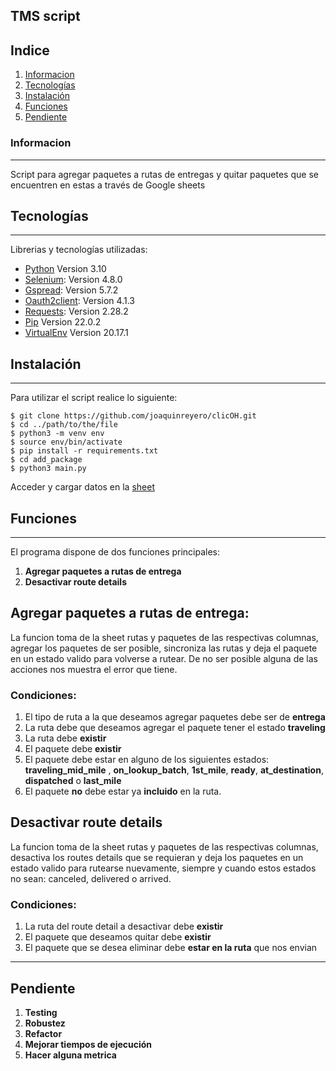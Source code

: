 ## TMS script
## Indice
1. [Informacion](#Informacion)
2. [Tecnologías](#tecnologías)
3. [Instalación](#Instalación)
4. [Funciones](#Funciones)
5. [Pendiente](#Pendiente)
### Informacion
***
Script para agregar paquetes a rutas de entregas y quitar paquetes que se encuentren en estas a través de Google sheets
## Tecnologías
***
Librerias y tecnologías utilizadas:
* [Python](https://www.python.org/doc/) Version 3.10
* [Selenium](https://www.selenium.dev/documentation/): Version 4.8.0
* [Gspread](https://docs.gspread.org/en/v5.7.0/): Version 5.7.2
* [Oauth2client](https://pypi.org/project/oauth2client/): Version 4.1.3
* [Requests](https://requests.readthedocs.io/en/latest/): Version 2.28.2
* [Pip](https://pypi.org/project/pip/) Version 22.0.2
* [VirtualEnv](https://packaging.python.org/en/latest/guides/installing-using-pip-and-virtual-environments/#creating-a-virtual-environment) Version 20.17.1

## Instalación
***
Para utilizar el script realice lo siguiente: 
```
$ git clone https://github.com/joaquinreyero/clicOH.git
$ cd ../path/to/the/file
$ python3 -m venv env
$ source env/bin/activate
$ pip install -r requirements.txt
$ cd add_package
$ python3 main.py
```
Acceder y cargar datos en la [sheet](https://docs.google.com/spreadsheets/d/1gsEMX7k610Wdv98WpxIrsezxR94qDknzKntZ0sBHTcU/edit#gid=0&fvid=1238780444)
## Funciones
***
El programa dispone de dos funciones principales:
1. **Agregar paquetes a rutas de entrega** 
2. **Desactivar route details**

## Agregar paquetes a rutas de entrega:
La funcion toma de la sheet rutas y paquetes de las respectivas columnas, agregar los
paquetes de ser posible, sincroniza las rutas y deja el paquete en un estado valido para volverse a rutear. De no ser 
posible alguna de las acciones nos muestra el error que tiene.
### **Condiciones**:
1. El tipo de ruta a la que deseamos agregar paquetes debe ser de **entrega**
2. La ruta debe que deseamos agregar el paquete tener el estado **traveling**
3. La ruta debe **existir**
4. El paquete debe **existir**
5. El paquete debe estar en alguno de los siguientes estados: **traveling_mid_mile** , **on_lookup_batch**, **1st_mile**, **ready**, **at_destination**, **dispatched** o **last_mile**
6. El paquete **no** debe estar ya **incluido** en la ruta.

## Desactivar route details
La funcion toma de la sheet rutas y paquetes de las respectivas columnas, desactiva los routes details que se requieran
y deja los paquetes en un estado valido para rutearse nuevamente, siempre y cuando estos estados no sean: canceled, delivered o arrived.

### Condiciones:
1. La ruta del route detail a desactivar debe **existir** 
2. El paquete que deseamos quitar debe **existir**
3. El paquete que se desea eliminar debe **estar en la ruta** que nos envian

***
## Pendiente

1. **Testing**
2. **Robustez**
2. **Refactor** 
3. **Mejorar tiempos de ejecución**
5. **Hacer alguna metrica**
